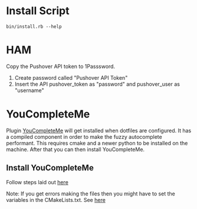 # Install Script
`bin/install.rb --help`

# HAM
Copy the Pushover API token to 1Passsword.
1. Create password called "Pushover API Token"
2. Insert the API pushover_token as "password" and pushover_user as "username"

# YouCompleteMe
Plugin [YouCompleteMe](https://github.com/Valloric/YouCompleteMe) will get installed when dotfiles are configured.
It has a compiled component in order to make the fuzzy autocomplete performant. This requires cmake and a newer
python to be installed on the machine. After that you can then install YouCompleteMe.

## Install YouCompleteMe
Follow steps laid out [here](https://github.com/Valloric/YouCompleteMe#full-installation-guide)

Note: If you get errors making the files then you might have to set the variables in the CMakeLists.txt. See [here](http://cpp-dev-talk.blogspot.com/2014/06/using-clang-with.html)
